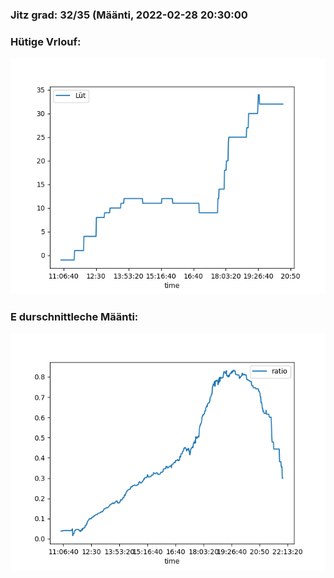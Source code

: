 ### Jitz grad: 32/35 (Määnti, 2022-02-28 20:30:00

### Hütige Vrlouf:
![Graph](Today.png)

### E durschnittleche Määnti:
![Graph](Määnti.png)